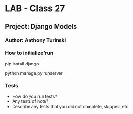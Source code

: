 # LAB - Class 27
## Project: Django Models
### Author: Anthony Turinski

### How to initialize/run
pip install django

python manage.py runserver
### Tests
- How do you run tests?
- Any tests of note?
- Describe any tests that you did not complete, skipped, etc